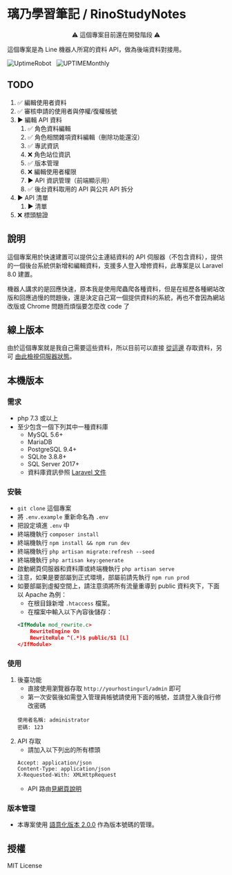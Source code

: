 璃乃學習筆記 / RinoStudyNotes
===

<p align="center">⚠ 這個專案目前還在開發階段 ⚠</p>

這個專案是為 Line 機器人所寫的資料 API，做為後端資料對接用。

![UptimeRobot](https://img.shields.io/uptimerobot/status/m786207817-583f3658e3e6a3a6d6fdc66d?style=for-the-badge)&nbsp;&nbsp;
![UPTIMEMonthly](https://img.shields.io/uptimerobot/ratio/m786207817-583f3658e3e6a3a6d6fdc66d?label=UPTIME&style=for-the-badge)

## TODO
1. ✅ 編輯使用者資料
2. ✅ 審核申請的使用者與停權/復權帳號
3. ▶️ 編輯 API 資料
    1. ✅ 角色資料編輯
    2. ✅ 角色相關雜項資料編輯（刪除功能還沒）
    3. ✅ 專武資訊
    4. ❌ 角色站位資訊
    5. ✅ 版本管理
    6. ❌ 編輯使用者權限
    7. ▶️ API 資訊管理（前端顯示用）
    8. ✅ 後台資料取用的 API 與公共 API 拆分
4. ▶️ API 清單
    1. ▶️ 清單
5. ❌ 標頭驗證

<!-- - 如有需求目前未提供的資料，可以開 Issue 許願！ -->

## 說明
這個專案用於快速建置可以提供公主連結資料的 API 伺服器（不包含資料），提供的一個後台系統供新增和編輯資料，支援多人登入增修資料，此專案是以 Laravel 8.0 建置。

機器人講求的是回應快速，原本我是使用爬蟲爬各種資料，但是在經歷各種網站改版和回應過慢的問題後，還是決定自己寫一個提供資料的系統，再也不會因為網站改版或 Chrome 問題而煩惱要怎麼改 code 了

## 線上版本
由於這個專案就是我自己需要這些資料，所以目前可以直接 [從這邊](https://samukaze.heliohost.us/) 存取資料，另可 [由此檢視伺服器狀態](https://stats.uptimerobot.com/9OywPUmVrB)。

## 本機版本
### 需求
- php 7.3 或以上
- 至少包含一個下列其中一種資料庫
    - MySQL 5.6+
    - MariaDB
    - PostgreSQL 9.4+
    - SQLite 3.8.8+
    - SQL Server 2017+
    - 資料庫資訊參照 [Laravel 文件](https://laravel.com/docs/8.x/database)

### 安裝
- `git clone` 這個專案
- 將 `.env.example` 重新命名為 `.env`
- 把設定填進 `.env` 中
- 終端機執行 `composer install`
- 終端機執行 `npm install && npm run dev`
- 終端機執行 `php artisan migrate:refresh --seed`
- 終端機執行 `php artisan key:generate`
- 啟動網頁伺服器和資料庫或終端機執行 `php artisan serve`
- 注意，如果是要部屬到正式環境，部屬前請先執行 `npm run prod`
- 如要部屬到虛擬空間上，請注意須將所有流量重導到 public 資料夾下，下面以 Apache 為例：
    - 在根目錄新增 `.htaccess` 檔案。
    - 在檔案中輸入以下內容後儲存：
    ```xml
    <IfModule mod_rewrite.c>
        RewriteEngine On
        RewriteRule ^(.*)$ public/$1 [L]
    </IfModule>
    ```

### 使用
1. 後臺功能
    - 直接使用瀏覽器存取 `http://yourhostingurl/admin` 即可
    - 第一次安裝後如需登入管理員帳號請使用下面的帳號，並請登入後自行修改密碼
    ```
    使用者名稱: administrator
    密碼: 123
    ```
2. API 存取
    - 請加入以下列出的所有標頭
    ```HTTP
    Accept: application/json
    Content-Type: application/json
    X-Requested-With: XMLHttpRequest
    ```
    - API 路由[見網頁說明](https://samukaze.heliohost.us/api/all)
### 版本管理
- 本專案使用 [語意化版本 2.0.0](https://semver.org/lang/zh-TW/) 作為版本號碼的管理。

## 授權
MIT License
